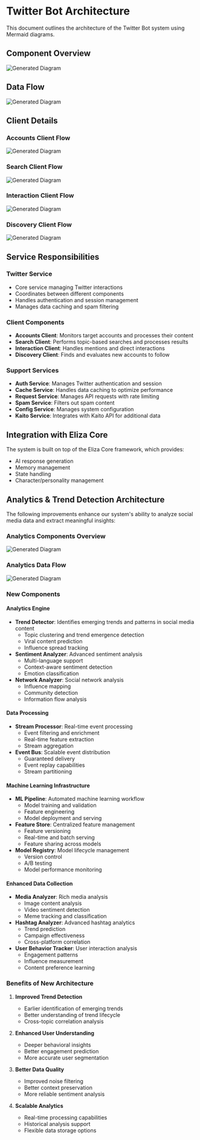 # Twitter Bot Architecture

This document outlines the architecture of the Twitter Bot system using Mermaid diagrams.

## Component Overview

![Generated Diagram](generated/diagrams/diagram-1.svg)

## Data Flow

![Generated Diagram](generated/diagrams/diagram-3.svg)




## Client Details

### Accounts Client Flow

![Generated Diagram](generated/diagrams/diagram-2.svg)

### Search Client Flow

![Generated Diagram](generated/diagrams/diagram-4.svg)

### Interaction Client Flow

![Generated Diagram](generated/diagrams/diagram-5.svg)

### Discovery Client Flow

![Generated Diagram](generated/diagrams/diagram-6.svg)

## Service Responsibilities

### Twitter Service
- Core service managing Twitter interactions
- Coordinates between different components
- Handles authentication and session management
- Manages data caching and spam filtering

### Client Components
- **Accounts Client**: Monitors target accounts and processes their content
- **Search Client**: Performs topic-based searches and processes results
- **Interaction Client**: Handles mentions and direct interactions
- **Discovery Client**: Finds and evaluates new accounts to follow

### Support Services
- **Auth Service**: Manages Twitter authentication and session
- **Cache Service**: Handles data caching to optimize performance
- **Request Service**: Manages API requests with rate limiting
- **Spam Service**: Filters out spam content
- **Config Service**: Manages system configuration
- **Kaito Service**: Integrates with Kaito API for additional data

## Integration with Eliza Core
The system is built on top of the Eliza Core framework, which provides:
- AI response generation
- Memory management
- State handling
- Character/personality management 

## Analytics & Trend Detection Architecture

The following improvements enhance our system's ability to analyze social media data and extract meaningful insights:

### Analytics Components Overview

![Generated Diagram](generated/diagrams/diagram-7.svg)

### Analytics Data Flow

![Generated Diagram](generated/diagrams/diagram-8.svg)

### New Components

#### Analytics Engine
- **Trend Detector**: Identifies emerging trends and patterns in social media content
  - Topic clustering and trend emergence detection
  - Viral content prediction
  - Influence spread tracking
- **Sentiment Analyzer**: Advanced sentiment analysis
  - Multi-language support
  - Context-aware sentiment detection
  - Emotion classification
- **Network Analyzer**: Social network analysis
  - Influence mapping
  - Community detection
  - Information flow analysis

#### Data Processing
- **Stream Processor**: Real-time event processing
  - Event filtering and enrichment
  - Real-time feature extraction
  - Stream aggregation
- **Event Bus**: Scalable event distribution
  - Guaranteed delivery
  - Event replay capabilities
  - Stream partitioning

#### Machine Learning Infrastructure
- **ML Pipeline**: Automated machine learning workflow
  - Model training and validation
  - Feature engineering
  - Model deployment and serving
- **Feature Store**: Centralized feature management
  - Feature versioning
  - Real-time and batch serving
  - Feature sharing across models
- **Model Registry**: Model lifecycle management
  - Version control
  - A/B testing
  - Model performance monitoring

#### Enhanced Data Collection
- **Media Analyzer**: Rich media analysis
  - Image content analysis
  - Video sentiment detection
  - Meme tracking and classification
- **Hashtag Analyzer**: Advanced hashtag analytics
  - Trend prediction
  - Campaign effectiveness
  - Cross-platform correlation
- **User Behavior Tracker**: User interaction analysis
  - Engagement patterns
  - Influence measurement
  - Content preference learning

### Benefits of New Architecture
1. **Improved Trend Detection**
   - Earlier identification of emerging trends
   - Better understanding of trend lifecycle
   - Cross-topic correlation analysis

2. **Enhanced User Understanding**
   - Deeper behavioral insights
   - Better engagement prediction
   - More accurate user segmentation

3. **Better Data Quality**
   - Improved noise filtering
   - Better context preservation
   - More reliable sentiment analysis

4. **Scalable Analytics**
   - Real-time processing capabilities
   - Historical analysis support
   - Flexible data storage options
